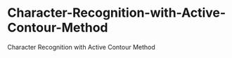 Character-Recognition-with-Active-Contour-Method
================================================

Character Recognition with Active Contour Method
